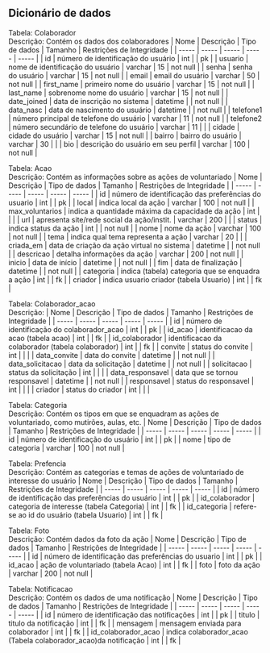 ## Dicionário de dados

Tabela: Colaborador  
Descrição: Contém os dados dos colaboradores
| Nome | Descrição | Tipo de dados | Tamanho | Restrições de Integridade |
| ----- | ----- | ----- | ----- | ----- | 
| id | número de identificação do usuário | int | | pk |
| usuario | nome de identificação do usuário | varchar | 15 | not null |
| senha | senha do usuário | varchar | 15 | not null |
| email | email do usuário | varchar | 50 | not null |
| first_name | primeiro nome do usuário | varchar | 15 | not null |
| last_name | sobrenome nome do usuário | varchar | 15 | not null |
| date_joined | data de inscrição no sistema | datetime | | not null |
| data_nasc | data de nascimento do usuário | datetime | | not null |
| telefone1 | número principal de telefone do usuário | varchar | 11 | not null |
| telefone2 | número secundário de telefone do usuário | varchar | 11 |  |
| cidade | cidade do usuário | varchar | 15 | not null |
| bairro | bairro do usuário | varchar | 30 |  |
| bio | descrição do usuário em seu perfil | varchar | 100 | not null |

Tabela: Acao  
Descrição: Contém as informações sobre as ações de voluntariado
| Nome | Descrição | Tipo de dados | Tamanho | Restrições de Integridade |
| ----- | ----- | ----- | ----- | ----- | 
| id | número de identificação das preferências do usuario | int | | pk |
| local | indica local da ação | varchar | 100 | not null |
| max_voluntarios | indica a quantidade máxima da capacidade da ação | int | |  |
| url | apresenta site/rede social da ação/instit. | varchar | 200 |  |
| status | indica status da ação | int | | not null |
| nome | nome da ação | varchar | 100 | not null |
| tema | indica qual tema representa a ação | varchar | 20 | |
| criada_em | data de criação da ação virtual no sistema | datetime | | not null |
| descricao | detalha informações da ação | varchar | 200 | not null |
| inicio | data de início | datetime | | not null |
| fim | data de finalização | datetime | | not null |
| categoria | indica (tabela) categoria que se enquadra a ação | int | | fk |
| criador | indica usuario criador (tabela Usuario) | int | | fk |

Tabela: Colaborador_acao  
Descrição: 
| Nome | Descrição | Tipo de dados | Tamanho | Restrições de Integridade |
| ----- | ----- | ----- | ----- | ----- | 
| id | número de identificação do colaborador_acao | int | | pk |
| id_acao | identificacao da acao (tabela acao) | int | | fk |
| id_colaborador | identificacao da colaborador (tabela colaborador) | int | | fk |
| convite | status do convite | int | | |
| data_convite | data do convite | datetime | | not null |
| data_solicitacao | data da solicitação | datetime | | not null |
| solicitacao | status da solicitação | int | | |
| data_responsavel | data que se tornou responsavel | datetime | | not null |
| responsavel | status do responsavel | int | | |
| criador | status do criador | int | | |

Tabela: Categoria  
Descrição: Contém os tipos em que se enquadram as ações de voluntariado, como mutirões, aulas, etc.
| Nome | Descrição | Tipo de dados | Tamanho | Restrições de Integridade |
| ----- | ----- | ----- | ----- | ----- | 
| id | número de identificação do usuário | int | | pk |
| nome | tipo de categoria | varchar | 100 | not null |

Tabela: Prefencia  
Descrição: Contém as categorias e temas de ações de voluntariado de interesse do usuário
| Nome | Descrição | Tipo de dados | Tamanho | Restrições de Integridade |
| ----- | ----- | ----- | ----- | ----- | 
| id | número de identificação das preferências do usuário | int | | pk |
| id_colaborador | categoria de interesse (tabela Categoria) | int | | fk |
| id_categoria | refere-se ao id do usuário (tabela Usuario) | int | | fk |

Tabela: Foto  
Descrição: Contém dados da foto da ação
| Nome | Descrição | Tipo de dados | Tamanho | Restrições de Integridade |
| ----- | ----- | ----- | ----- | ----- |
| id | número de identificação das preferências do usuario | int | | pk |
| id_acao | ação de voluntariado (tabela Acao) | int | | fk |
| foto | foto da ação | varchar | 200 | not null |

Tabela: Notificacao  
Descrição: Contém os dados de uma notificação
| Nome | Descrição | Tipo de dados | Tamanho | Restrições de Integridade |
| ----- | ----- | ----- | ----- | ----- |
| id | número de identificação das notificações | int | | pk |
| titulo | titulo da notificação | int | | fk |
| mensagem | mensagem enviada para colaborador | int | | fk |
| id_colaborador_acao | indica colaborador_acao (Tabela colaborador_acao)da notificação | int | | fk |
